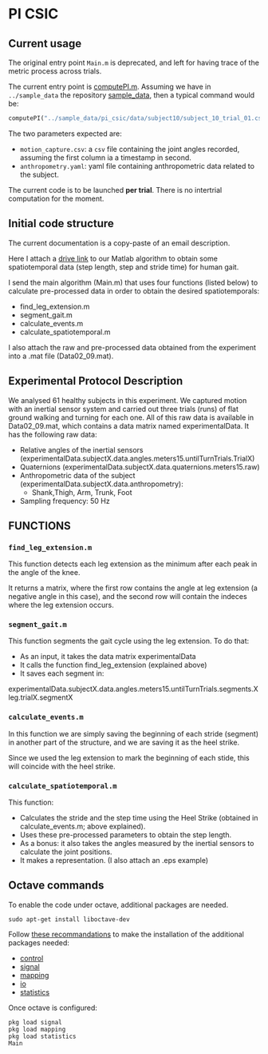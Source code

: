 # PI CSIC

## Current usage

The original entry point `Main.m` is deprecated, and left for having trace of the metric process across trials.

The current entry point is [computePI.m](computePI.m).
Assuming we have in `../sample_data` the repository [sample_data](https://git.code.tecnalia.com/eurobench/sample_data), then a typical command would be:

```octave
computePI("../sample_data/pi_csic/data/subject10/subject_10_trial_01.csv", "../sample_data/pi_csic/data/subject10/subject_10_anthropometry.yaml")
```

The two parameters expected are:

- `motion_capture.csv`: a `csv` file containing the joint angles recorded, assuming the first column ia a timestamp in second.
- `anthropometry.yaml`: yaml file containing anthropometric data related to the subject.

The current code is to be launched **per trial**.
There is no intertrial computation for the moment.

## Initial code structure

The current documentation is a copy-paste of an email description.

Here I attach a [drive link][drive_link] to our Matlab algorithm to obtain some spatiotemporal data (step length, step and stride time) for human gait.

[drive_link]: https://drive.google.com/file/d/1MkoTb8KmQFJ2ReeoejvMpYuTjFyTbwwf/view?usp=sharing

I send the main algorithm (Main.m) that uses four functions (listed below) to calculate pre-processed data in order to obtain the desired spatiotemporals:

- find_leg_extension.m
- segment_gait.m
- calculate_events.m
- calculate_spatiotemporal.m

I also attach the raw and pre-processed data obtained from the experiment into a .mat file (Data02_09.mat).

## Experimental Protocol Description

We analysed 61 healthy subjects in this experiment.  We captured motion with an inertial sensor system and carried out three trials (runs) of flat ground walking and turning for each one. All of this raw data is available in Data02_09.mat, which contains a data matrix named experimentalData. It has the following raw data:

- Relative angles of the inertial sensors (experimentalData.subjectX.data.angles.meters15.untilTurnTrials.TrialX)
- Quaternions (experimentalData.subjectX.data.quaternions.meters15.raw)
- Anthropometric data of the subject (experimentalData.subjectX.data.anthropometry):
  - Shank,Thigh, Arm, Trunk, Foot
- Sampling frequency: 50 Hz

## FUNCTIONS

### ```find_leg_extension.m```

This function detects each leg extension as the minimum after each peak in the angle of the knee.

It returns a matrix, where the first row contains the angle at leg extension (a negative angle in this case), and the second row will contain the indeces where the leg extension occurs.

### ```segment_gait.m```

This function segments the gait cycle using the leg extension. To do that:

- As an input, it takes the data matrix experimentalData
- It calls the function find_leg_extension (explained above)
- It saves each segment in:

experimentalData.subjectX.data.angles.meters15.untilTurnTrials.segments.Xleg.trialX.segmentX

### ```calculate_events.m```

In this function we are simply saving the beginning of each stride (segment) in another part of the structure, and we are saving it as the heel strike.

Since we used the leg extension to mark the beginning of each stide, this will coincide with the heel strike.

### ```calculate_spatiotemporal.m```

This function:

- Calculates the stride and the step time using the Heel Strike (obtained in calculate_events.m; above explained).
- Uses these pre-processed parameters to obtain the step length.
- As a bonus: it also takes the angles measured by the inertial sensors to calculate the joint positions.
- It makes a representation. (I also attach an .eps example)

## Octave commands

To enable the code under octave, additional packages are needed.

```console
sudo apt-get install liboctave-dev
```

Follow [these recommandations](https://octave.org/doc/v4.2.1/Installing-and-Removing-Packages.html) to make the installation of the additional packages needed:

- [control](https://octave.sourceforge.io/control/index.html)
- [signal](https://octave.sourceforge.io/signal/index.html)
- [mapping](https://octave.sourceforge.io/mapping/index.html)
- [io](https://octave.sourceforge.io/io/index.html)
- [statistics](https://octave.sourceforge.io/statistics/index.html)

Once octave is configured:

```console
pkg load signal
pkg load mapping
pkg load statistics
Main
```

